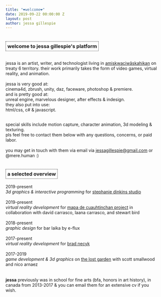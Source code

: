 ```yaml
---
title: "❤welcome❤"
date: 2019-09-22 00:00:00 Z
layout: post
author: jessa gillespie
---
```


<body>
<p>
<h3 style="background:white; border:1.5px dotted#000000; text-align: center; text-decoration: none; display: inline-block; padding: 5px 5px;"> <strong>welcome to jessa gillespie's platform</strong> </h3>
</p>
<p>
jessa is an artist, writer, and technologist living in <a href="https://native-land.ca/">amiskwaciwâskahikan</a> on treaty 6 territory.
their work primarily takes the form of video games, virtual reality, and animation.
<!-- they love <a href="https://www.reddit.com/r/TombRaider/comments/d6pxi1/my_tomb_raider_collection/">tomb raider</a>, would prefer voluntary association, & <a href="https://thenewinquiry.com/carceral-capitalism/">hates cops</a>. -->
<br>
<br>
jessa is very good at:<br>
cinema4d, zbrush, unity, daz, faceware, photoshop & premiere.<br>
and is pretty good at:<br>
unreal engine, marvelous designer, after effects & indesign.<br>
they also put into use:<br>
html/css, c# & javascript. <br><br>

special skills include motion capture, character animation, 3d modeling 
& texturing.<br>
pls feel free to contact them below with any questions, concerns, or paid labor. 
<br><br>
you may get in touch with them via email via jessagillespie@gmail.com or @mere.human :)
</p>

<p>
<h3 style="background:white; border:1.5px dotted#000000; text-align: center; text-decoration: none; display: inline-block; padding: 5px 5px;"> <strong>a selected overview</strong> </h3>
<br>
2019-present <br>
<i>3d graphics & interactive programming</i> for <a href= "https://www.stephaniedinkins.com/ntoo.html">stephanie dinkins studio</a>
	<br>
	<br>
2019-present<br>
<i>virtual reality development</i> for <a href="https://unmpress.com/books/cave-city-and-eagles-nest/9780826342836">mapa de cuauhtinchan project</a> in collaboration with davíd carrasco, laana carrasco, and stewart bird  
	<br>
	<br>
2018-present<br>
<i>graphic design</i> for bar laika by e-flux
	<br>
	<br>
2017-present<br>
<i>virtual reality development</i> for <a href="https://www.bradnecyk.com/">brad necyk</a>
	<br>
	<br>
2017-2019<br>
<i>game development & 3d graphics</i> on <a href="http://www.audiogameslab.ca/">the lost garden</a> with scott smallwood and nico arnaez
	<br>
	<br>
	<br>
<b>jessa</b> previously was in school for fine arts (bfa, honors in art history), in canada from 2013-2017 & you can email them for an extensive cv if you wish.
</p>
</body>




